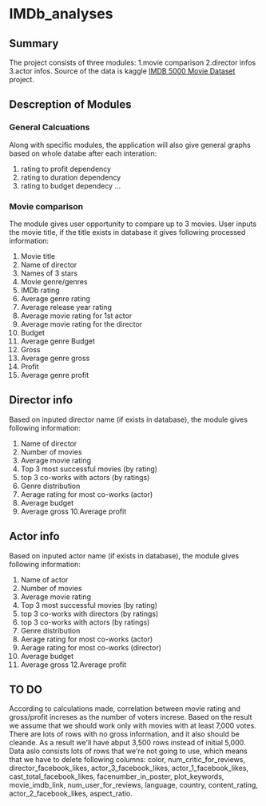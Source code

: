 # IMDb_analyses

## Summary
The project consists of three modules: 1.movie comparison 2.director infos 3.actor infos. Source of the data is kaggle [IMDB 5000 Movie Dataset
](https://www.kaggle.com/deepmatrix/imdb-5000-movie-dataset/data) project. 

## Descreption of Modules
### General Calcuations
Along with specific modules, the application will also give general graphs based on whole databe after each interation:
1. rating to profit dependency
2. rating to duration dependency 
3. rating to budget dependecy 
...

### Movie comparison
The module gives user opportunity to compare up to 3 movies. User inputs the movie title, if the title exists in database it gives following processed information:
1. Movie title
2. Name of director
3. Names of 3 stars
4. Movie genre/genres
5. IMDb rating
6. Average genre rating
7. Average release year rating
8. Average movie rating for 1st actor
9. Average movie rating for the director
10. Budget
11. Average genre Budget
12. Gross
13. Average genre gross
14. Profit
15. Average genre profit

## Director info
Based on inputed director name (if exists in database), the module gives following information:
1. Name of director
2. Number of movies
3. Average movie rating
4. Top 3 most successful movies (by rating)
5. top 3 co-works with actors (by ratings)
6. Genre distribution 
7. Aerage rating for most co-works (actor)
8. Average budget
9. Average gross
10.Average profit

## Actor info
Based on inputed actor name (if exists in database), the module gives following information:
1. Name of actor
2. Number of movies
3. Average movie rating
4. Top 3 most successful movies (by rating)
5. top 3 co-works with directors (by ratings)
6. top 3 co-works with actors (by ratings)
7. Genre distribution 
8. Aerage rating for most co-works (actor)
9. Aerage rating for most co-works (director)
10. Average budget
11. Average gross
12.Average profit

## **TO DO**
According to calculations made, correlation between movie rating and gross/profit increses as the number of voters increse. 
Based on the result we assume that we should work only with movies with at least 7,000 votes. There are lots of rows with no gross information, 
and it also should be cleande. As a result we'll have abput 3,500 rows instead of initial 5,000. Data aslo consists lots of rows that we're 
not going to use, which means that we have to delete following columns: color, num_critic_for_reviews, director_facebook_likes,  actor_3_facebook_likes, actor_1_facebook_likes, cast_total_facebook_likes, facenumber_in_poster, plot_keywords, movie_imdb_link, num_user_for_reviews, language, country, content_rating, actor_2_facebook_likes, aspect_ratio.


 

